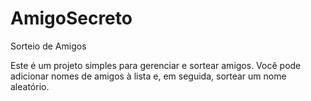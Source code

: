 # AmigoSecreto

Sorteio de Amigos

Este é um projeto simples para gerenciar e sortear amigos. Você pode adicionar nomes de amigos à lista e, em seguida, sortear um nome aleatório.
